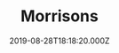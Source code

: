 ---
date: 2019-08-28T18:18:20.000Z
title: Morrisons
latitude: 52.04938134912715
longitude: 0.9546547409704537
category: checkin
---